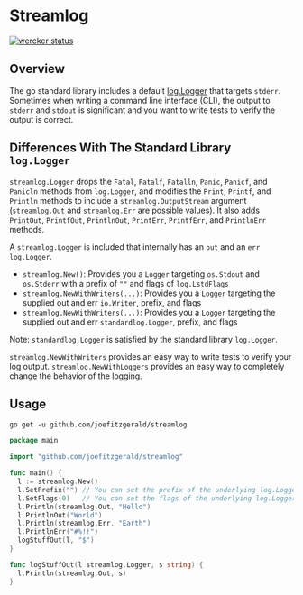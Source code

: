 # Streamlog

[![wercker status](https://app.wercker.com/status/3c161febd57a5afe98400a45214b02d2/m "wercker status")](https://app.wercker.com/project/bykey/3c161febd57a5afe98400a45214b02d2)

## Overview

The go standard library includes a default
[log.Logger](http://golang.org/pkg/log/#Logger) that targets `stderr`. Sometimes
when writing a command line interface (CLI), the output to `stderr` and `stdout`
is significant and you want to write tests to verify the output is correct.

## Differences With The Standard Library `log.Logger`

`streamlog.Logger` drops the `Fatal`, `Fatalf`, `Fatalln`, `Panic`, `Panicf`,
and `Panicln` methods from `log.Logger`, and modifies the `Print`, `Printf`, and
`Println` methods to include a `streamlog.OutputStream` argument (`streamlog.Out`
and `streamlog.Err` are possible values). It also adds `PrintOut`, `PrintfOut`,
`PrintlnOut`, `PrintErr`, `PrintfErr`, and `PrintlnErr` methods.

A `streamlog.Logger` is included that internally has an `out` and an
`err` `log.Logger`.

* `streamlog.New()`: Provides you a `Logger` targeting `os.Stdout` and `os.Stderr`
  with a prefix of `""` and flags of `log.LstdFlags`
* `streamlog.NewWithWriters(...)`: Provides you a `Logger` targeting the supplied
  out and err `io.Writer`, prefix, and flags
* `streamlog.NewWithWriters(...)`: Provides you a `Logger` targeting the supplied
  out and err `standardlog.Logger`, prefix, and flags

Note: `standardlog.Logger` is satisfied by the standard library `log.Logger`.

`streamlog.NewWithWriters` provides an easy way to write tests to verify your
log output. `streamlog.NewWithLoggers` provides an easy way to completely change
the behavior of the logging.

## Usage

`go get -u github.com/joefitzgerald/streamlog`

```go
package main

import "github.com/joefitzgerald/streamlog"

func main() {
  l := streamlog.New()
  l.SetPrefix("") // You can set the prefix of the underlying log.Loggers
  l.SetFlags(0)   // You can set the flags of the underlying log.Loggers
  l.Println(streamlog.Out, "Hello")
  l.PrintlnOut("World")
  l.Println(streamlog.Err, "Earth")
  l.PrintlnErr("#%!!")
  logStuffOut(l, "$")
}

func logStuffOut(l streamlog.Logger, s string) {
  l.Println(streamlog.Out, s)
}
```
